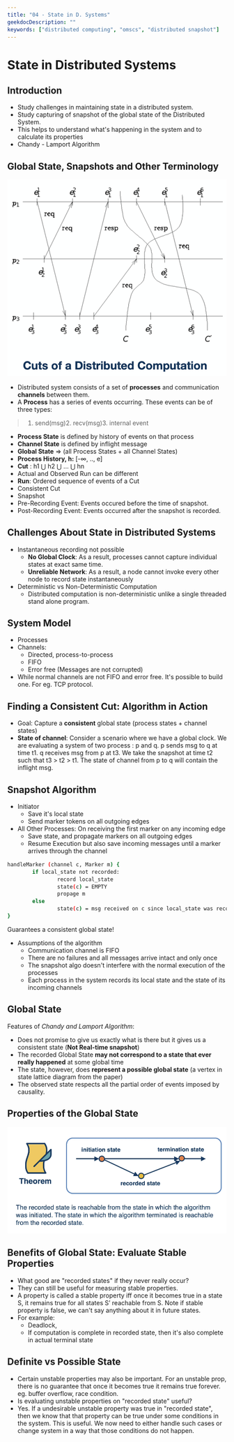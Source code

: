 ```yaml
---
title: "04 - State in D. Systems"
geekdocDescription: ""
keywords: ["distributed computing", "omscs", "distributed snapshot"]
---
```


# State in Distributed Systems

## Introduction

- Study challenges in maintaining state in a distributed system.
- Study capturing of snapshot of the global state of the Distributed System.
- This helps to understand what's happening in the system and to calculate its properties
- Chandy - Lamport Algorithm

## Global State, Snapshots and Other Terminology

![Lecture%204_%20State%20in%20Distributed%20Systems%2098b0ec24143549b0bb67a869a2ae1c7c/image2.png](/images/cs7210/lectures/lecture04/image2.png)

- Distributed system consists of a set of **processes** and communication **channels** between them.
- A **Process** has a series of events occurring. These events can be of three types:

> 1. send(msg)2. recv(msg)3. internal event
- **Process State** is defined by history of events on that process
- **Channel State** is defined by inflight message
- **Global State** ⇒ (all Process States + all Channel States)
- **Process History, h:** [-∞, .., e]
- **Cut** : h1 ⋃ h2 ⋃ ... ⋃ hn
- Actual and Observed Run can be different
- **Run**: Ordered sequence of events of a Cut
- Consistent Cut
- Snapshot
- Pre-Recording Event: Events occured before the time of snapshot.
- Post-Recording Event: Events occurred after the snapshot is recorded.

## Challenges About State in Distributed Systems

- Instantaneous recording not possible
    - **No Global Clock**: As a result, processes cannot capture individual states at exact same time.
    - **Unreliable Network**: As a result, a node cannot invoke every other node to record state instantaneously
- Deterministic vs Non-Deterministic Computation
    - Distributed computation is non-deterministic unlike a single threaded stand alone program.

## System Model

- Processes
- Channels:
    - Directed, process-to-process
    - FIFO
    - Error free (Messages are not corrupted)
- While normal channels are not FIFO and error free. It's possible to build one. For eg. TCP protocol.

## Finding a Consistent Cut: Algorithm in Action

- Goal: Capture a **consistent** global state (process states + channel states)
- **State of channel**: Consider a scenario where we have a global clock. We are evaluating a system of two process : p and q. p sends msg to q at time t1. q receives msg from p at t3. We take the snapshot at time t2 such that t3 > t2 > t1. The state of channel from p to q will contain the inflight msg.

## Snapshot Algorithm

- Initiator
    - Save it's local state
    - Send marker tokens on all outgoing edges
- All Other Processes: On receiving the first marker on any incoming edge
    - Save state, and propagate markers on all outgoing edges
    - Resume Execution but also save incoming messages until a marker arrives through the channel

```bash
handleMarker (channel c, Marker m) {
		if local_state not recorded:
				record local_state
				state(c) = EMPTY
				propage m
		else
				state(c) = msg received on c since local_state was recorded
}
```

Guarantees a consistent global state!

- Assumptions of the algorithm
    - Communication channel is FIFO
    - There are no failures and all messages arrive intact and only once
    - The snapshot algo doesn't interfere with the normal execution of the processes
    - Each process in the system records its local state and the state of its incoming channels

## Global State

Features of *Chandy and Lamport Algorithm*:

- Does not promise to give us exactly what is there but it gives us a consistent state (**Not Real-time snapshot**)
- The recorded Global State **may not correspond to a state that ever really happened** at some global time
- The state, however, does **represent a possible global state** (a vertex in state lattice diagram from the paper)
- The observed state respects all the partial order of events imposed by causality.

## Properties of the Global State

![Lecture%204_%20State%20in%20Distributed%20Systems%2098b0ec24143549b0bb67a869a2ae1c7c/image1.png](/images/cs7210/lectures/lecture04/image1.png)

## Benefits of Global State: Evaluate Stable Properties

- What good are "recorded states" if they never really occur?
- They can still be useful for measuring stable properties.
- A property is called a stable property iff once it becomes true in a state S, it remains true for all states S’ reachable from S. Note if stable property is false, we can't say anything about it in future states.
- For example:
    - Deadlock,
    - If computation is complete in recorded state, then it's also complete in actual terminal state

## Definite vs Possible State

- Certain unstable properties may also be important. For an unstable prop, there is no guarantee that once it becomes true it remains true forever. eg. buffer overflow, race condition.
- Is evaluating unstable properties on "recorded state" useful?
- Yes. If a undesirable unstable property was true in "recorded state", then we know that that property can be true under some conditions in the system. This is useful. We now need to either handle such cases or change system in a way that those conditions do not happen.